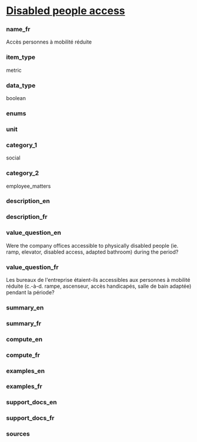 
# [Disabled people access](#disabled_access_bool)

### name_fr

Accès personnes à mobilité réduite

### item_type

metric

### data_type

boolean

### enums



### unit



### category_1

social

### category_2

employee_matters

### description_en



### description_fr



### value_question_en


Were the company offices accessible to physically disabled people (ie. ramp,
elevator, disabled access, adapted bathroom) during the period?


### value_question_fr


Les bureaux de l'entreprise étaient-ils accessibles aux personnes à mobilité
réduite (c.-à-d. rampe, ascenseur, accès handicapés, salle de bain adaptée)
pendant la période?

### summary_en



### summary_fr



### compute_en



### compute_fr



### examples_en



### examples_fr



### support_docs_en



### support_docs_fr



### sources


            